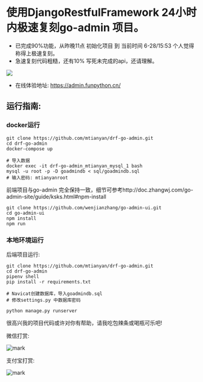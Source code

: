 # 使用DjangoRestfulFramework 24小时内极速复刻go-admin 项目。

- 已完成90%功能，从昨晚11点 初始化项目 到 当前时间 6-28/15:53 个人觉得称得上极速复刻。
- 急速复刻代码粗糙，还有10% 写死未完成的api，还请理解。

![](http://cdn.pic.mtianyan.cn/blog_img/20200628155234.png)

- 在线体验地址: https://admin.funpython.cn/

## 运行指南:

### docker运行

```
git clone https://github.com/mtianyan/drf-go-admin.git
cd drf-go-admin
docker-compose up

# 导入数据
docker exec -it drf-go-admin_mtianyan_mysql_1 bash
mysql -u root -p -D goadmindb < sql/goadmindb.sql
# 输入密码: mtianyanroot 
```

前端项目与go-admin 完全保持一致，细节可参考http://doc.zhangwj.com/go-admin-site/guide/ksks.html#npm-install

```
git clone https://github.com/wenjianzhang/go-admin-ui.git
cd go-admin-ui
npm install
npm run 
```

### 本地环境运行

后端项目运行:

```
git clone https://github.com/mtianyan/drf-go-admin.git
cd drf-go-admin
pipenv shell
pip install -r requirements.txt

# Navicat创建数据库，导入goadmindb.sql
# 修改settings.py 中数据库密码

python manage.py runserver
```

很高兴我的项目代码或许对你有帮助，请我吃包辣条或喝瓶可乐吧!

微信打赏:

![mark](http://myphoto.mtianyan.cn/blog/180302/i52eHgilfD.png?imageslim)

支付宝打赏:

![mark](http://myphoto.mtianyan.cn/blog/180302/gDlBGemI60.jpg?imageslim)




